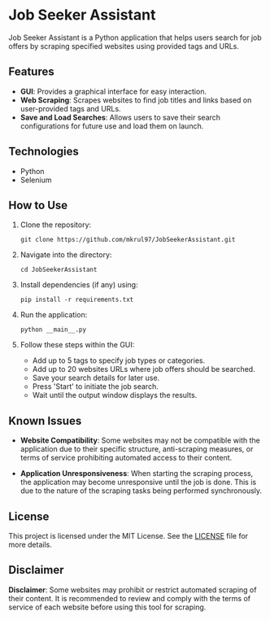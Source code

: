 # Job Seeker Assistant

Job Seeker Assistant is a Python application that helps users search for job offers by scraping specified websites using provided tags and URLs.

## Features

- **GUI**: Provides a graphical interface for easy interaction.
- **Web Scraping**: Scrapes websites to find job titles and links based on user-provided tags and URLs.
- **Save and Load Searches**: Allows users to save their search configurations for future use and load them on launch.

## Technologies

- Python
- Selenium

## How to Use

1. Clone the repository:
   ```
   git clone https://github.com/mkrul97/JobSeekerAssistant.git
   ```

2. Navigate into the directory:
   ```
   cd JobSeekerAssistant
   ```

3. Install dependencies (if any) using:
   ```
   pip install -r requirements.txt
   ```

4. Run the application:
   ```
   python __main__.py
   ```

5. Follow these steps within the GUI:
   - Add up to 5 tags to specify job types or categories.
   - Add up to 20 websites URLs where job offers should be searched.
   - Save your search details for later use.
   - Press 'Start' to initiate the job search.
   - Wait until the output window displays the results.

## Known Issues

- **Website Compatibility**: Some websites may not be compatible with the application due to their specific structure, anti-scraping measures, or terms of service prohibiting automated access to their content.

- **Application Unresponsiveness**: When starting the scraping process, the application may become unresponsive until the job is done. This is due to the nature of the scraping tasks being performed synchronously. 

## License

This project is licensed under the MIT License. See the [LICENSE](LICENSE) file for more details.

## Disclaimer

**Disclaimer**: Some websites may prohibit or restrict automated scraping of their content. It is recommended to review and comply with the terms of service of each website before using this tool for scraping.
